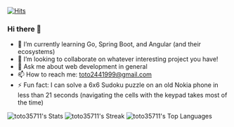 [![Hits](https://hits.seeyoufarm.com/api/count/incr/badge.svg?url=https%3A%2F%2Fgithub.com%2Ftoto35711%2Fhit-counter&count_bg=%2379C83D&title_bg=%23555555&icon=aiqfome.svg&icon_color=%23FFFFFF&title=viewing&edge_flat=false)](https://hits.seeyoufarm.com)
### Hi there 👋

- 🌱 I’m currently learning Go, Spring Boot, and Angular (and their ecosystems)
- 👯 I’m looking to collaborate on whatever interesting project you have!
- 💬 Ask me about web development in general
- 📫 How to reach me: toto2441999@gmail.com
- ⚡ Fun fact: I can solve a 6x6 Sudoku puzzle on an old Nokia phone in less than 21 seconds (navigating the cells with the keypad takes most of the time)

![toto35711's Stats](https://github-readme-stats.vercel.app/api?username=toto35711&theme=vue-dark&show_icons=true&hide_border=true&count_private=true)
![toto35711's Streak](https://github-readme-streak-stats.herokuapp.com/?user=toto35711&theme=vue-dark&hide_border=true)
![toto35711's Top Languages](https://github-readme-stats.vercel.app/api/top-langs/?username=toto35711&theme=vue-dark&show_icons=true&hide_border=true&layout=compact)
